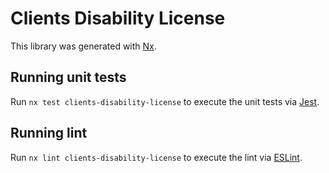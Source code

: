 # Clients Disability License

This library was generated with [Nx](https://nx.dev).

## Running unit tests

Run `nx test clients-disability-license` to execute the unit tests via [Jest](https://jestjs.io).

## Running lint

Run `nx lint clients-disability-license` to execute the lint via [ESLint](https://eslint.org/).
